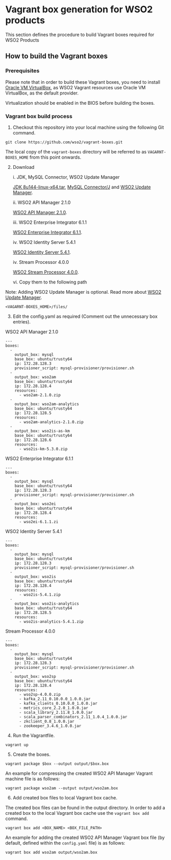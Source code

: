 # Vagrant box generation for WSO2 products

This section defines the procedure to build Vagrant boxes required for WSO2 Products

## How to build the Vagrant boxes

### Prerequisites

Please note that in order to build these Vagrant boxes, you need to install
[Oracle VM VirtualBox](http://www.oracle.com/technetwork/server-storage/virtualbox/downloads/index.html),
as WSO2 Vagrant resources use Oracle VM VirtualBox, as the default provider.

Virtualization should be enabled in the BIOS before building the boxes.

### Vagrant box build process


1. Checkout this repository into your local machine using the following Git command.
```
git clone https://github.com/wso2/vagrant-boxes.git
```
The local copy of the `vagrant-boxes` directory will be referred to as `VAGARNT-BOXES_HOME` from this point onwards.

2. Download

   i. JDK, MySQL Connector, WSO2 Update Manager

      [JDK 8u144-linux-x64.tar](http://www.oracle.com/technetwork/java/javase/downloads/jdk8-downloads-2133151.html), [MySQL Connector/J](https://dev.mysql.com/downloads/connector/j/) and [WSO2 Update Manager](https://wso2.com/wum/download).

   ii. WSO2 API Manager 2.1.0

      [WSO2 API Manager 2.1.0](https://wso2.com/api-management/#download).

   iii. WSO2 Enterprise Integrator 6.1.1

      [WSO2 Enterprise Integrator 6.1.1](https://wso2.com/integration#download).

   iv. WSO2 Identity Server 5.4.1

      [WSO2 Identity Server 5.4.1](https://wso2.com/identity-and-access-management#download).

   iv. Stream Processor 4.0.0

      [WSO2 Stream Processor 4.0.0](https://wso2.com/analytics#download).

   vi. Copy them to the following path

Note: Adding WSO2 Update Manager is optional. Read more about [WSO2 Update Manager](https://wso2.com/wum/).

```
<VAGARNT-BOXES_HOME>/files/
```
3. Edit the config.yaml as required (Comment out the unnecessary box entries).

WSO2 API Manager 2.1.0
```
---
boxes:
  -
    output_box: mysql
    base_box: ubuntu/trusty64
    ip: 172.28.128.3
    provisioner_script: mysql-provisioner/provisioner.sh
  -
    output_box: wso2am
    base_box: ubuntu/trusty64
    ip: 172.28.128.4
    resources:
      - wso2am-2.1.0.zip
  -
    output_box: wso2am-analytics
    base_box: ubuntu/trusty64
    ip: 172.28.128.5
    resources:
      - wso2am-analytics-2.1.0.zip
  -
    output_box: wso2is-as-km
    base_box: ubuntu/trusty64
    ip: 172.28.128.6
    resources:
      - wso2is-km-5.3.0.zip
```
WSO2 Enterprise Integrator 6.1.1
```
---
boxes:
  -
    output_box: mysql
    base_box: ubuntu/trusty64
    ip: 172.28.128.3
    provisioner_script: mysql-provisioner/provisioner.sh
  -
    output_box: wso2ei
    base_box: ubuntu/trusty64
    ip: 172.28.128.4
    resources:
      - wso2ei-6.1.1.zi
```
WSO2 Identity Server 5.4.1
```
---
boxes:
  -
    output_box: mysql
    base_box: ubuntu/trusty64
    ip: 172.28.128.3
    provisioner_script: mysql-provisioner/provisioner.sh
  -
    output_box: wso2is
    base_box: ubuntu/trusty64
    ip: 172.28.128.4
    resources:
      - wso2is-5.4.1.zip
  -
    output_box: wso2is-analytics
    base_box: ubuntu/trusty64
    ip: 172.28.128.5
    resources:
      - wso2is-analytics-5.4.1.zip
```
Stream Processor 4.0.0
```
---
boxes:
  -
    output_box: mysql
    base_box: ubuntu/trusty64
    ip: 172.28.128.3
    provisioner_script: mysql-provisioner/provisioner.sh
  -
    output_box: wso2sp
    base_box: ubuntu/trusty64
    ip: 172.28.128.4
    resources:
      - wso2sp-4.0.0.zip
      - kafka_2.11_0.10.0.0_1.0.0.jar
      - kafka_clients_0.10.0.0_1.0.0.jar
      - metrics_core_2.2.0_1.0.0.jar
      - scala_library_2.11.8_1.0.0.jar
      - scala_parser_combinators_2.11_1.0.4_1.0.0.jar
      - zkclient_0.8_1.0.0.jar
      - zookeeper_3.4.6_1.0.0.jar
```

4. Run the Vagrantfile.
```
vagrant up
```

5. Create the boxes.
```
vagrant package $box --output output/$box.box
```
An example for compressing the created WSO2 API Manager Vagrant machine file is as follows:

```
vagrant package wso2am --output output/wso2am.box
```

6. Add created box files to local Vagrant box cache.

The created box files can be found in the output directory. In order to add a created box to the local Vagrant box cache use the `vagrant box add` command.

```
vagrant box add <BOX_NAME> <BOX_FILE_PATH>
```

An example for adding the created WSO2 API Manager Vagrant box file (by default, defined
within the `config.yaml` file) is as follows:

```
vagrant box add wso2am output/wso2am.box
```
